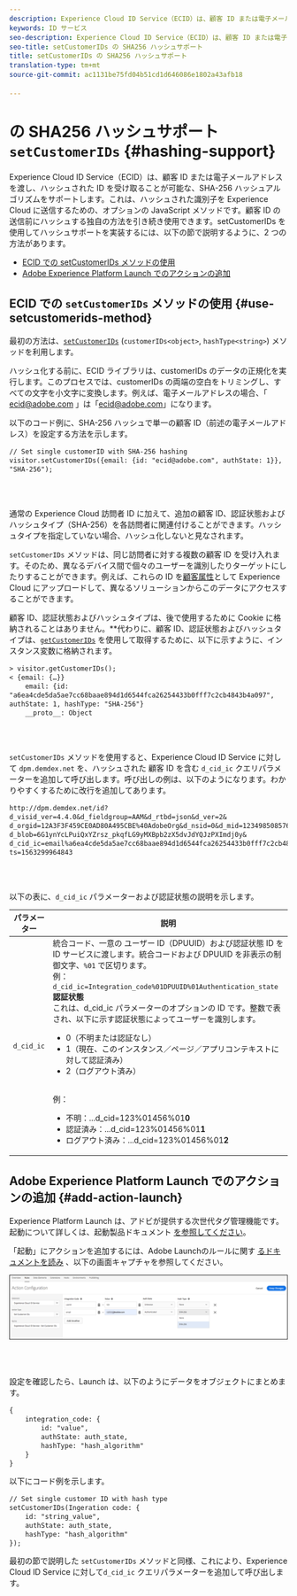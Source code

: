 ```yaml
---
description: Experience Cloud ID Service（ECID）は、顧客 ID または電子メールアドレスを渡し、ハッシュされた ID を受け取ることが可能な、SHA-256 ハッシュアルゴリズムをサポートします。これは、ハッシュされた識別子を Experience Cloud に送信するための、オプションの JavaScript メソッドです。顧客 ID の送信前にハッシュする独自の方法を引き続き使用できます。
keywords: ID サービス
seo-description: Experience Cloud ID Service（ECID）は、顧客 ID または電子メールアドレスを渡し、ハッシュされた ID を受け取ることが可能な、SHA-256 ハッシュアルゴリズムをサポートします。これは、ハッシュされた識別子を Experience Cloud に送信するための、オプションの JavaScript メソッドです。顧客 ID の送信前にハッシュする独自の方法を引き続き使用できます。
seo-title: setCustomerIDs の SHA256 ハッシュサポート
title: setCustomerIDs の SHA256 ハッシュサポート
translation-type: tm+mt
source-git-commit: ac1131be75fd04b51cd1d646086e1802a43afb18

---
```



# の SHA256 ハッシュサポート `setCustomerIDs` {#hashing-support}

Experience Cloud ID Service（ECID）は、顧客 ID または電子メールアドレスを渡し、ハッシュされた ID を受け取ることが可能な、SHA-256 ハッシュアルゴリズムをサポートします。これは、ハッシュされた識別子を Experience Cloud に送信するための、オプションの JavaScript メソッドです。顧客 ID の送信前にハッシュする独自の方法を引き続き使用できます。setCustomerIDs を使用してハッシュサポートを実装するには、以下の節で説明するように、2 つの方法があります。

* [ECID での setCustomerIDs メソッドの使用](/help/reference/hashing-support.md#use-setcustomerids-method)
* [Adobe Experience Platform Launch でのアクションの追加](/help/reference/hashing-support.md#add-action-launch)

## ECID での `setCustomerIDs` メソッドの使用 {#use-setcustomerids-method}

最初の方法は、[`setCustomerIDs`](/help/library/get-set/setcustomerids.md) (`customerIDs<object>`, `hashType<string>`) メソッドを利用します。

ハッシュ化する前に、ECID ライブラリは、customerIDs のデータの正規化を実行します。このプロセスでは、customerIDs の両端の空白をトリミングし、すべての文字を小文字に変換します。例えば、電子メールアドレスの場合、「 ecid@adobe.com 」は「ecid@adobe.com」になります。

以下のコード例に、SHA-256 ハッシュで単一の顧客 ID（前述の電子メールアドレス）を設定する方法を示します。

```
// Set single customerID with SHA-256 hashing
visitor.setCustomerIDs({email: {id: "ecid@adobe.com", authState: 1}}, "SHA-256");
```

<br> 

通常の Experience Cloud 訪問者 ID に加えて、追加の顧客 ID、認証状態およびハッシュタイプ（SHA-256）を各訪問者に関連付けることができます。ハッシュタイプを指定していない場合、ハッシュ化しないと見なされます。

`setCustomerIDs` メソッドは、同じ訪問者に対する複数の顧客 ID を受け入れます。そのため、異なるデバイス間で個々のユーザーを識別したりターゲットにしたりすることができます。例えば、これらの ID を[顧客属性](https://docs.adobe.com/content/help/en/core-services/interface/customer-attributes/attributes.html)として Experience Cloud にアップロードして、異なるソリューションからこのデータにアクセスすることができます。

顧客 ID、認証状態およびハッシュタイプは、後で使用するために Cookie に格納されることはありません。**&#x200B;代わりに、顧客 ID、認証状態およびハッシュタイプは、[`getCustomerIDs`](/help/library/get-set/getcustomerids.md) を使用して取得するために、以下に示すように、インスタンス変数に格納されます。

```
> visitor.getCustomerIDs();
< {email: {…}}
    email: {id: "a6ea4cde5da5ae7cc68baae894d1d6544fca26254433b0fff7c2cb4843b4a097", authState: 1, hashType: "SHA-256"}
    __proto__: Object
```

<br> 

`setCustomerIDs` メソッドを使用すると、Experience Cloud ID Service に対して `dpm.demdex.net` を、ハッシュされた 顧客 ID を含む `d_cid_ic` クエリパラメーターを追加して呼び出します。呼び出しの例は、以下のようになります。わかりやすくするために改行を追加してあります。

```
http://dpm.demdex.net/id?d_visid_ver=4.4.0&d_fieldgroup=AAM&d_rtbd=json&d_ver=2&
d_orgid=12A3F3F459CE0AD80A495CBE%40AdobeOrg&d_nsid=0&d_mid=12349850857640731290890207735189050123&
d_blob=6G1ynYcLPuiQxYZrsz_pkqfLG9yMXBpb2zX5dvJdYQJzPXImdj0y&
d_cid_ic=email%a6ea4cde5da5ae7cc68baae894d1d6544fca26254433b0fff7c2cb4843b4a097%011&
ts=1563299964843
```

<br> 

以下の表に、`d_cid_ic` パラメーターおよび認証状態の説明を示します。

| パラメーター | 説明 |
|------------|----------|
| `d_cid_ic` | 統合コード、一意の ユーザー ID（DPUUID）および認証状態 ID を ID サービスに渡します。統合コードおよび DPUUID を非表示の制御文字、<code>%01</code> で区切ります。<br> 例：<code>d_cid_ic=Integration_code%01DPUUID%01Authentication_state</code> <br> <b>認証状態</b> <br> これは、d_cid_ic パラメーターのオプションの ID です。整数で表され、以下に示す認証状態によってユーザーを識別します。<br> <ul><li>0（不明または認証なし）</li><li>1（現在、このインスタンス／ページ／アプリコンテキストに対して認証済み）</li><li>2（ログアウト済み）</li></ul> <br>例：<br> <ul><li>不明：...d_cid=123%01456%01<b>0</b></li><li>認証済み：...d_cid=123%01456%01<b>1</b></li><li>ログアウト済み：...d_cid=123%01456%01<b>2</b></li></ul> |

## Adobe Experience Platform Launch でのアクションの追加 {#add-action-launch}

Experience Platform Launch は、アドビが提供する次世代タグ管理機能です。起動について詳しくは、起動製品ドキュメント [を参照してください](https://docs.adobe.com/content/help/en/launch/using/overview.html)。

「起動」にアクションを追加するには、Adobe Launchのルールに関す [るドキュメントを読み](https://docs.adobe.com/help/en/launch/using/reference/manage-resources/rules.html) 、以下の画面キャプチャを参照してください。

![](/help/reference/assets/hashing-support.png)

<br> 

設定を確認したら、Launch は、以下のようにデータをオブジェクトにまとめます。

```
{
    integration_code: {
        id: "value",
        authState: auth_state,
        hashType: "hash_algorithm"
    }
}
```

以下にコード例を示します。

```
// Set single customer ID with hash type
setCustomerIDs(Ingeration code: {
    id: "string_value",
    authState: auth_state,
    hashType: "hash_algorithm"
});
```

最初の節で説明した `setCustomerIDs` メソッドと同様、これにより、Experience Cloud ID Service に対して`d_cid_ic` クエリパラメーターを追加して呼び出します。